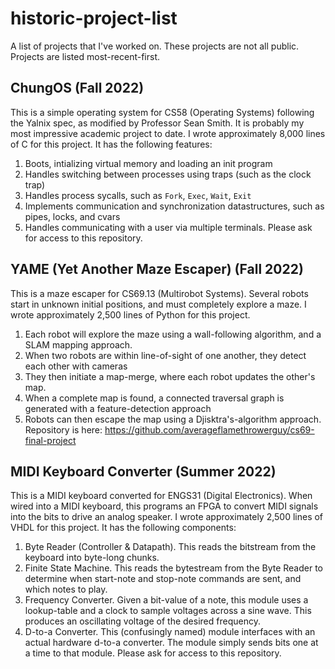 # historic-project-list
A list of projects that I've worked on. These projects are not all public.
Projects are listed most-recent-first.

## ChungOS (Fall 2022)
This is a simple operating system for CS58 (Operating Systems) following the Yalnix spec, as modified by Professor Sean Smith. It is probably my most impressive academic project to date. I wrote approximately 8,000 lines of C for this project. It has the following features:
1. Boots, intializing virtual memory and loading an init program
2. Handles switching between processes using traps (such as the clock trap)
3. Handles process sycalls, such as `Fork`, `Exec`, `Wait`, `Exit`
4. Implements communication and synchronization datastructures, such as pipes, locks, and cvars
5. Handles communicating with a user via multiple terminals.
Please ask for access to this repository.

## YAME (Yet Another Maze Escaper) (Fall 2022)
This is a maze escaper for CS69.13 (Multirobot Systems). Several robots start in unknown initial positions, and must completely explore a maze. I wrote approximately 2,500 lines of Python for this project.
1. Each robot will explore the maze using a wall-following algorithm, and a SLAM mapping approach.
2. When two robots are within line-of-sight of one another, they detect each other with cameras
3. They then initiate a map-merge, where each robot updates the other's map.
4. When a complete map is found, a connected traversal graph is generated with a feature-detection approach
5. Robots can then escape the map using a Djisktra's-algorithm approach.
Repository is here: https://github.com/averageflamethrowerguy/cs69-final-project

## MIDI Keyboard Converter (Summer 2022)
This is a MIDI keyboard converted for ENGS31 (Digital Electronics). When wired into a MIDI keyboard, this programs an FPGA to convert MIDI signals into the bits to drive an analog speaker. I wrote approximately 2,500 lines of VHDL for this project. It has the following components:
1. Byte Reader (Controller & Datapath). This reads the bitstream from the keyboard into byte-long chunks.
2. Finite State Machine. This reads the bytestream from the Byte Reader to determine when start-note and stop-note commands are sent, and which notes to play.
3. Frequency Converter. Given a bit-value of a note, this module uses a lookup-table and a clock to sample voltages across a sine wave. This produces an oscillating voltage of the desired frequency.
4. D-to-a Converter. This (confusingly named) module interfaces with an actual hardware d-to-a converter. The module simply sends bits one at a time to that module.
Please ask for access to this repository.
